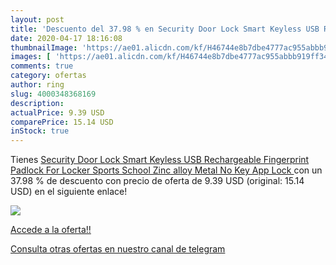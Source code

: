 ```yaml
---
layout: post
title: 'Descuento del 37.98 % en Security Door Lock Smart Keyless USB Rec'
date: 2020-04-17 18:16:08
thumbnailImage: 'https://ae01.alicdn.com/kf/H46744e8b7dbe4777ac955abbb919ff34b/Security-Door-Lock-Smart-Keyless-USB-Rechargeable-Fingerprint-Padlock-For-Locker-Sports-School-Zinc-alloy-Metal.jpg_350x350._SL200_.jpg'
images: [ 'https://ae01.alicdn.com/kf/H46744e8b7dbe4777ac955abbb919ff34b/Security-Door-Lock-Smart-Keyless-USB-Rechargeable-Fingerprint-Padlock-For-Locker-Sports-School-Zinc-alloy-Metal.jpg_350x350._SL200_.jpg' ]
comments: true
category: ofertas
author: ring
slug: 4000348368169
description:
actualPrice: 9.39 USD
comparePrice: 15.14 USD
inStock: true
---
```


Tienes [Security Door Lock Smart Keyless USB Rechargeable Fingerprint Padlock For Locker Sports School Zinc alloy Metal No Key App Lock ](https://www.amazon.com/dp/4000348368169/?tag=redken08-20) con un 37.98 % de descuento con precio de oferta de 9.39 USD (original: 15.14 USD) en el siguiente enlace!

[![](https://ae01.alicdn.com/kf/H46744e8b7dbe4777ac955abbb919ff34b/Security-Door-Lock-Smart-Keyless-USB-Rechargeable-Fingerprint-Padlock-For-Locker-Sports-School-Zinc-alloy-Metal.jpg_350x350._SL200_.jpg)](https://www.amazon.com/dp/4000348368169/?tag=redken08-20)

[Accede a la oferta!!](https://www.amazon.com/dp/4000348368169/?tag=redken08-20)

[Consulta otras ofertas en nuestro canal de telegram](https://t.me/s/ofertas25)
